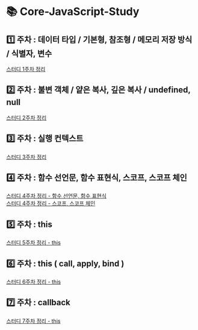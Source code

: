 # 📚 Core-JavaScript-Study
## 1️⃣ 주차 : 데이터 타입 / 기본형, 참조형 / 메모리 저장 방식 / 식별자, 변수
<a href="https://junye0l.github.io/core-javascript-week1">스터디 1주차 정리</a>
## 2️⃣ 주차 : 불변 객체 / 얕은 복사, 깊은 복사 / undefined, null 
<a href="https://junye0l.github.io/core-javascript-week2">스터디 2주차 정리</a>
## 3️⃣ 주차 : 실행 컨텍스트
<a href="https://junye0l.github.io/core-javascript-week3">스터디 3주차 정리</a>
## 4️⃣ 주차 : 함수 선언문, 함수 표현식, 스코프, 스코프 체인
<a href="https://junye0l.github.io/core-javascript-week4-1">스터디 4주차 정리 - 함수 선언문, 함수 표현식</a><br>
<a href="https://junye0l.github.io/core-javascript-week4-2">스터디 4주차 정리 - 스코프, 스코프 체인</a>
## 5️⃣ 주차 : this
<a href="https://junye0l.github.io/core-javascript-week5">스터디 5주차 정리 - this</a>
## 6️⃣ 주차 : this ( call, apply, bind )
<a href="https://junye0l.github.io/core-javascript-week6">스터디 6주차 정리 - this</a>
## 7️⃣ 주차 : callback 
<a href="https://junye0l.github.io/core-javascript-week7">스터디 7주차 정리 - this</a>
